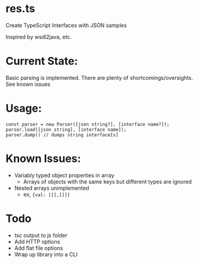 # res.ts 
Create TypeScript Interfaces with JSON samples

Inspired by wsdl2java, etc.

# Current State:
Basic parsing is implemented. There are plenty of shortcomings/oversights. See known issues

# Usage: 

```
const parser = new Parser([json string?], [interface name?]);
parser.load([json string], [interface name]);
parser.dump() // dumps string interface[s]
```

# Known Issues:
* Variably typed object properties in array
  * Arrays of objects with the same keys but different types are ignored 
* Nested arrays unimplemented
  * ex, `{val: [[],[]]}`

# Todo
* tsc output to js folder
* Add HTTP options
* Add flat file options
* Wrap up library into a CLI